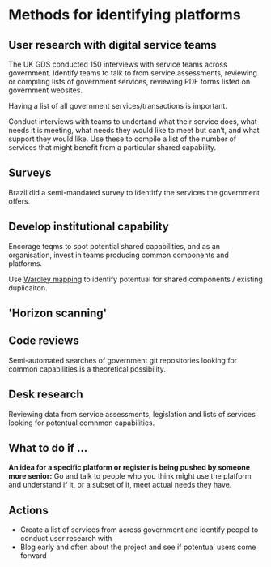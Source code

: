 <!-- TITLE: How to identify platforms -->
<!-- SUBTITLE: Knowing where to place your bets -->
# Methods for identifying platforms

## User research with digital service teams

The UK GDS conducted 150 interviews with service teams across government. Identify teams to talk to from service assessments, reviewing or compiling lists of government services, reviewing PDF forms listed on government websites.

Having a list of all government services/transactions is important. 

Conduct interviews with teams to undertand what their service does, what needs it is meeting, what needs they would like to meet but can’t, and what support they would like. Use these to compile a list of the number of services that might benefit from a particular shared capability.

## Surveys

Brazil did a semi-mandated survey to identitfy the services the government offers.

## Develop institutional capability

Encorage teqms to spot potential shared capabilities, and as an organisation, invest in teams producing common components and platforms.

Use [Wardley mapping](https://blog.gardeviance.org/2015/02/an-introduction-to-wardley-value-chain.html) to identify potentual for shared components / existing duplicaiton.

## 'Horizon scanning'

## Code reviews

Semi-automated searches of government git repositories looking for common capabilities is a theoretical possibility.

## Desk research

Reviewing data from service assessments, legislation and lists of services looking for potentual comnmon capabilities.

## What to do if ...

**An idea for a specific platform or register is being pushed by someone more senior:** Go and talk to people who you think might use the platform and understand if it, or a subset of it, meet actual needs they have.



## Actions

* Create a list of services from across government and identify peopel to conduct user research with
* Blog early and often about the project and see if potentual users come forward

